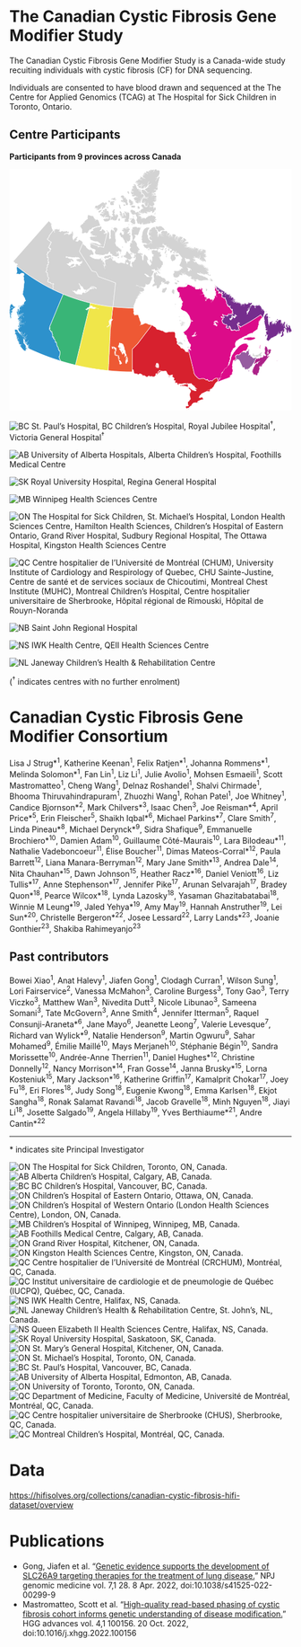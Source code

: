 # The Canadian Cystic Fibrosis Gene Modifier Study

The Canadian Cystic Fibrosis Gene Modifier Study is a Canada-wide study recuiting individuals with cystic fibrosis (CF) for DNA sequencing.

Individuals are consented to have blood drawn and sequenced at the The Centre for Applied Genomics (TCAG) at The Hospital for Sick Children in Toronto, Ontario.


## Centre Participants
**Participants from 9 provinces across Canada**

![Canadian CF Gene Modifier Study Map](cf_gms_map.svg)

![BC](https://img.shields.io/badge/BC-%232d91cc) St. Paul’s Hospital, BC Children’s Hospital, Royal Jubilee Hospital<sup>†</sup>, Victoria General Hospital<sup>†</sup>  

![AB](https://img.shields.io/badge/AB-%2339b577) University of Alberta Hospitals, Alberta Children’s Hospital, Foothills Medical Centre  

![SK](https://img.shields.io/badge/SK-%23f0e64a) Royal University Hospital, Regina General Hospital  

![MB](https://img.shields.io/badge/MB-%23ee5934) Winnipeg Health Sciences Centre  

![ON](https://img.shields.io/badge/ON-%23d7212e) The Hospital for Sick Children, St. Michael’s Hospital, London Health Sciences Centre, Hamilton Health Sciences, Children’s Hospital of Eastern Ontario, Grand River Hospital, Sudbury Regional Hospital, The Ottawa Hospital, Kingston Health Sciences Centre  

![QC](https://img.shields.io/badge/QC-%23dc0b89) Centre hospitalier de l’Université de Montréal (CHUM), University Institute of Cardiology and Respirology of Quebec, CHU Sainte-Justine, Centre de santé et de services sociaux de Chicoutimi, Montreal Chest Institute (MUHC), Montreal Children’s Hospital, Centre hospitalier universitaire de Sherbrooke, Hôpital régional de Rimouski, Hôpital de Rouyn-Noranda  

![NB](https://img.shields.io/badge/NB-%23965ca0) Saint John Regional Hospital  

![NS](https://img.shields.io/badge/NS-%23ac2188) IWK Health Centre, QEII Health Sciences Centre  

![NL](https://img.shields.io/badge/NL-%23752d8d) Janeway Children’s Health & Rehabilitation Centre  

(<sup>†</sup> indicates centres with no further enrolment)

# Canadian Cystic Fibrosis Gene Modifier Consortium

Lisa J Strug*<sup>1</sup>, Katherine Keenan<sup>1</sup>, Felix Ratjen*<sup>1</sup>, Johanna Rommens*<sup>1</sup>, Melinda Solomon*<sup>1</sup>, Fan Lin<sup>1</sup>, Liz Li<sup>1</sup>, Julie Avolio<sup>1</sup>, Mohsen Esmaeili<sup>1</sup>, Scott Mastromatteo<sup>1</sup>, Cheng Wang<sup>1</sup>, Delnaz Roshandel<sup>1</sup>, Shalvi Chirmade<sup>1</sup>, Bhooma Thiruvahindrapuram<sup>1</sup>, Zhuozhi Wang<sup>1</sup>, Rohan Patel<sup>1</sup>, Joe Whitney<sup>1</sup>, Candice Bjornson*<sup>2</sup>, Mark Chilvers*<sup>3</sup>, Isaac Chen<sup>3</sup>, Joe Reisman*<sup>4</sup>, April Price*<sup>5</sup>, Erin Fleischer<sup>5</sup>, Shaikh Iqbal*<sup>6</sup>, Michael Parkins*<sup>7</sup>, Clare Smith<sup>7</sup>, Linda Pineau*<sup>8</sup>, Michael Derynck*<sup>9</sup>, Sidra Shafique<sup>9</sup>, Emmanuelle Brochiero*<sup>10</sup>, Damien Adam<sup>10</sup>, Guillaume Côté-Maurais<sup>10</sup>, Lara Bilodeau*<sup>11</sup>, Nathalie Vadeboncoeur<sup>11</sup>, Élise Boucher<sup>11</sup>, Dimas Mateos-Corral*<sup>12</sup>, Paula Barrett<sup>12</sup>, Liana Manara-Berryman<sup>12</sup>, Mary Jane Smith*<sup>13</sup>, Andrea Dale<sup>14</sup>, Nita Chauhan*<sup>15</sup>, Dawn Johnson<sup>15</sup>, Heather Racz*<sup>16</sup>, Daniel Veniott<sup>16</sup>, Liz Tullis*<sup>17</sup>, Anne Stephenson*<sup>17</sup>, Jennifer Pike<sup>17</sup>, Arunan Selvarajah<sup>17</sup>, Bradey Quon*<sup>18</sup>, Pearce Wilcox*<sup>18</sup>, Lynda Lazosky<sup>18</sup>, Yasaman Ghazitabatabai<sup>18</sup>, Winnie M Leung*<sup>19</sup>, Jaled Yehya*<sup>19</sup>, Amy May<sup>19</sup>, Hannah Anstruther<sup>19</sup>, Lei Sun*<sup>20</sup>, Christelle Bergeron*<sup>22</sup>, Josee Lessard<sup>22</sup>, Larry Lands*<sup>23</sup>, Joanie Gonthier<sup>23</sup>, Shakiba Rahimeyanjo<sup>23</sup>

## Past contributors

Bowei Xiao<sup>1</sup>, Anat Halevy<sup>1</sup>, Jiafen Gong<sup>1</sup>, Clodagh Curran<sup>1</sup>, Wilson Sung<sup>1</sup>, Lori Fairservice<sup>2</sup>, Vanessa McMahon<sup>3</sup>, Caroline Burgess<sup>3</sup>, Tony Gao<sup>3</sup>, Terry Viczko<sup>3</sup>, Matthew Wan<sup>3</sup>, Nivedita Dutt<sup>3</sup>, Nicole Libunao<sup>3</sup>, Sameena Somani<sup>3</sup>, Tate McGovern<sup>3</sup>, Anne Smith<sup>4</sup>, Jennifer Itterman<sup>5</sup>, Raquel Consunji-Araneta*<sup>6</sup>, Jane Mayo<sup>6</sup>, Jeanette Leong<sup>7</sup>, Valerie Levesque<sup>7</sup>, Richard van Wylick*<sup>9</sup>, Natalie Henderson<sup>9</sup>, Martin Ogwuru<sup>9</sup>, Sahar Mohamed<sup>9</sup>, Émilie Maillé<sup>10</sup>, Mays Merjaneh<sup>10</sup>, Stéphanie Bégin<sup>10</sup>, Sandra Morissette<sup>10</sup>, Andrée-Anne Therrien<sup>11</sup>, Daniel Hughes*<sup>12</sup>, Christine Donnelly<sup>12</sup>, Nancy Morrison*<sup>14</sup>, Fran Gosse<sup>14</sup>, Janna Brusky*<sup>15</sup>, Lorna Kosteniuk<sup>15</sup>, Mary Jackson*<sup>16</sup>, Katherine Griffin<sup>17</sup>, Kamalprit Chokar<sup>17</sup>, Joey Fu<sup>18</sup>, Eri Flores<sup>18</sup>, Judy Song<sup>18</sup>, Eugenie Kwong<sup>18</sup>, Emma Karlsen<sup>18</sup>, Ekjot Sangha<sup>18</sup>, Ronak Salamat Ravandi<sup>18</sup>, Jacob Gravelle<sup>18</sup>, Minh Nguyen<sup>18</sup>, Jiayi Li<sup>18</sup>, Josette Salgado<sup>19</sup>, Angela Hillaby<sup>19</sup>, Yves Berthiaume*<sup>21</sup>, Andre Cantin*<sup>22</sup>

---

\* indicates site Principal Investigator

![ON](https://img.shields.io/badge/1-ON-%23d7212e) The Hospital for Sick Children, Toronto, ON, Canada.  
![AB](https://img.shields.io/badge/2-AB-%2339b577) Alberta Children’s Hospital, Calgary, AB, Canada.  
![BC](https://img.shields.io/badge/3-BC-%232d91cc) BC Children’s Hospital, Vancouver, BC, Canada.  
![ON](https://img.shields.io/badge/4-ON-%23d7212e) Children’s Hospital of Eastern Ontario, Ottawa, ON, Canada.  
![ON](https://img.shields.io/badge/5-ON-%23d7212e) Children’s Hospital of Western Ontario (London Health Sciences Centre), London, ON, Canada.  
![MB](https://img.shields.io/badge/6-MB-%23ee5934) Children’s Hospital of Winnipeg, Winnipeg, MB, Canada.  
![AB](https://img.shields.io/badge/7-AB-%2339b577) Foothills Medical Centre, Calgary, AB, Canada.  
![ON](https://img.shields.io/badge/8-ON-%23d7212e) Grand River Hospital, Kitchener, ON, Canada.  
![ON](https://img.shields.io/badge/9-ON-%23d7212e) Kingston Health Sciences Centre, Kingston, ON, Canada.  
![QC](https://img.shields.io/badge/10-QC-%23dc0b89) Centre hospitalier de l’Université de Montréal (CRCHUM), Montréal, QC, Canada.  
![QC](https://img.shields.io/badge/11-QC-%23dc0b89) Institut universitaire de cardiologie et de pneumologie de Québec (IUCPQ), Québec, QC, Canada.  
![NS](https://img.shields.io/badge/12-NS-%23ac2188) IWK Health Centre, Halifax, NS, Canada.  
![NL](https://img.shields.io/badge/13-NL-%23752d8d) Janeway Children’s Health & Rehabilitation Centre, St. John’s, NL, Canada.  
![NS](https://img.shields.io/badge/14-NS-%23ac2188) Queen Elizabeth II Health Sciences Centre, Halifax, NS, Canada.  
![SK](https://img.shields.io/badge/15-SK-%23f0e64a) Royal University Hospital, Saskatoon, SK, Canada.  
![ON](https://img.shields.io/badge/16-ON-%23d7212e) St. Mary’s General Hospital, Kitchener, ON, Canada.  
![ON](https://img.shields.io/badge/17-ON-%23d7212e) St. Michael’s Hospital, Toronto, ON, Canada.  
![BC](https://img.shields.io/badge/18-BC-%232d91cc) St. Paul’s Hospital, Vancouver, BC, Canada.  
![AB](https://img.shields.io/badge/19-AB-%2339b577) University of Alberta Hospital, Edmonton, AB, Canada.  
![ON](https://img.shields.io/badge/20-ON-%23d7212e) University of Toronto, Toronto, ON, Canada.  
![QC](https://img.shields.io/badge/21-QC-%23dc0b89) Department of Medicine, Faculty of Medicine, Université de Montréal, Montréal, QC, Canada.  
![QC](https://img.shields.io/badge/22-QC-%23dc0b89) Centre hospitalier universitaire de Sherbrooke (CHUS), Sherbrooke, QC, Canada.  
![QC](https://img.shields.io/badge/23-QC-%23dc0b89) Montreal Children’s Hospital, Montréal, QC, Canada.  


# Data

https://hifisolves.org/collections/canadian-cystic-fibrosis-hifi-dataset/overview

# Publications
- Gong, Jiafen et al. “[Genetic evidence supports the development of SLC26A9 targeting therapies for the treatment of lung disease.](https://pubmed.ncbi.nlm.nih.gov/35396391/)” NPJ genomic medicine vol. 7,1 28. 8 Apr. 2022, doi:10.1038/s41525-022-00299-9
- Mastromatteo, Scott et al. “[High-quality read-based phasing of cystic fibrosis cohort informs genetic understanding of disease modification.](https://pubmed.ncbi.nlm.nih.gov/36386424/)” HGG advances vol. 4,1 100156. 20 Oct. 2022, doi:10.1016/j.xhgg.2022.100156
